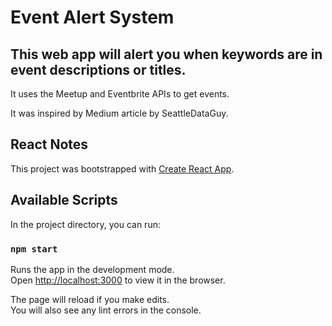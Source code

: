 # Event Alert System

## This web app will alert you when keywords are in event descriptions or titles.

It uses the Meetup and Eventbrite APIs to get events.

It was inspired by Medium article by SeattleDataGuy.

## React Notes

This project was bootstrapped with [Create React App](https://github.com/facebook/create-react-app).

## Available Scripts

In the project directory, you can run:

### `npm start`

Runs the app in the development mode.<br>
Open [http://localhost:3000](http://localhost:3000) to view it in the browser.

The page will reload if you make edits.<br>
You will also see any lint errors in the console.

